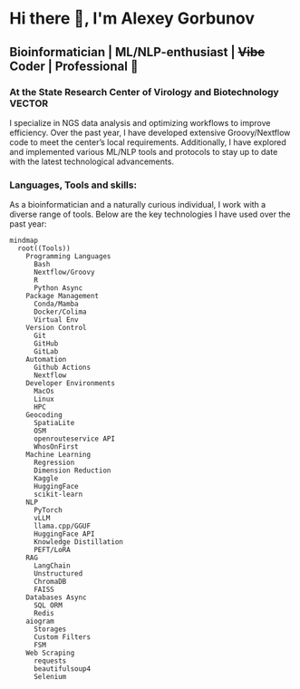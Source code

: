 # Hi there 👋, I'm Alexey Gorbunov

## Bioinformatician | ML/NLP-enthusiast | ~~Vibe~~ Coder | Professional 🤡

### At the State Research Center of Virology and Biotechnology VECTOR
I specialize in NGS data analysis and optimizing workflows to improve efficiency. Over the past year, I have developed extensive Groovy/Nextflow code to meet the center’s local requirements. Additionally, I have explored and implemented various ML/NLP tools and protocols to stay up to date with the latest technological advancements.

### Languages, Tools and skills:

As a bioinformatician and a naturally curious individual, I work with a diverse range of tools. Below are the key technologies I have used over the past year:

```mermaid
mindmap
  root((Tools))
    Programming Languages
      Bash
      Nextflow/Groovy
      R
      Python Async
    Package Management
      Conda/Mamba
      Docker/Colima
      Virtual Env
    Version Control
      Git
      GitHub
      GitLab
    Automation
      Github Actions
      Nextflow
    Developer Environments
      MacOs
      Linux
      HPC
    Geocoding
      SpatiaLite
      OSM
      openrouteservice API
      WhosOnFirst
    Machine Learning
      Regression
      Dimension Reduction
      Kaggle
      HuggingFace
      scikit-learn
    NLP
      PyTorch
      vLLM
      llama.cpp/GGUF
      HuggingFace API
      Knowledge Distillation
      PEFT/LoRA
    RAG
      LangChain
      Unstructured
      ChromaDB
      FAISS
    Databases Async
      SQL ORM
      Redis
    aiogram
      Storages
      Custom Filters
      FSM
    Web Scraping
      requests
      beautifulsoup4
      Selenium 
```
